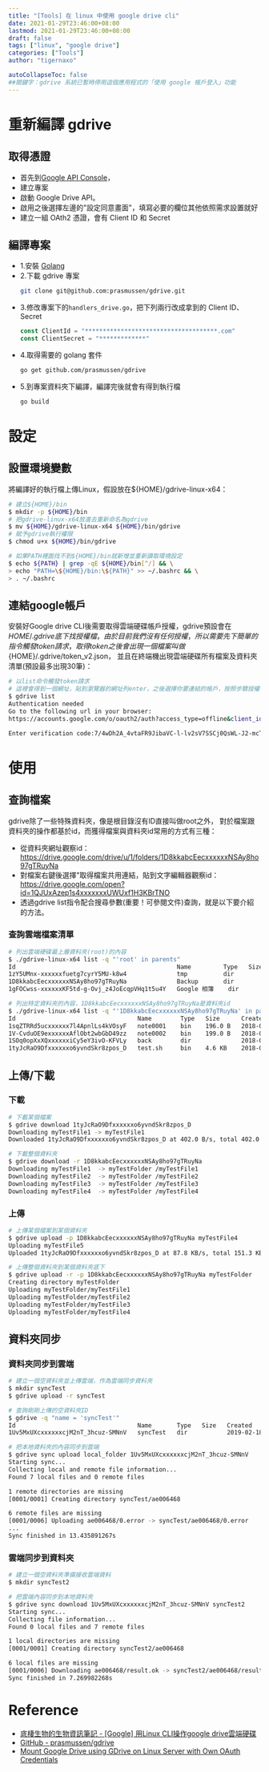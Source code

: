 ```yaml
---
title: "[Tools] 在 linux 中使用 google drive cli"
date: 2021-01-29T23:46:00+08:00
lastmod: 2021-01-29T23:46:00+08:00
draft: false
tags: ["linux", "google drive"]
categories: ["Tools"]
author: "tigernaxo"

autoCollapseToc: false
##關鍵字：gdrive 系統已暫時停用這個應用程式的「使用 google 帳戶登入」功能
---
```

# 重新編譯 gdrive
## 取得憑證
- 首先到[Google API Console](https://console.developers.google.com/apis/dashboard)，
- 建立專案
- 啟動 Google Drive API。
- 啟用之後選擇左邊的"設定同意畫面"，填寫必要的欄位其他依照需求設置就好
- 建立一組 OAth2 憑證，會有 Client ID 和 Secret

## 編譯專案
- 1.安裝 [Golang](https://golang.org/dl/)
- 2.下載 gdrive 專案
  ```bash
  git clone git@github.com:prasmussen/gdrive.git
  ```
- 3.修改專案下的`handlers_drive.go`，把下列兩行改成拿到的 Client ID、Secret
  ```go
  const ClientId = "*************************************.com"
  const ClientSecret = "*************"
  ```
- 4.取得需要的 golang 套件
  ```bash
  go get github.com/prasmussen/gdrive
  ```
- 5.到專案資料夾下編譯，編譯完後就會有得到執行檔
  ```bash
  go build
  ```

# 設定
## 設置環境變數
將編譯好的執行檔上傳Linux，假設放在${HOME}/gdrive-linux-x64：
```bash
# 建立${HOME}/bin
$ mkdir -p ${HOME}/bin
# 把gdrive-linux-x64放進去重新命名為gdrive
$ mv ${HOME}/gdrive-linux-x64 ${HOME}/bin/gdrive
# 賦予gdrive執行權限
$ chmod u+x ${HOME}/bin/gdrive

# 如果PATH裡面找不到${HOME}/bin就新增並重新讀取環境設定
$ echo ${PATH} | grep -qE ${HOME}/bin[^/] && \
> echo "PATH=\${HOME}/bin:\${PATH}" >> ~/.bashrc && \
> . ~/.bashrc
```
## 連結google帳戶
安裝好Google drive CLI後需要取得雲端硬碟帳戶授權，gdrive預設會在${HOME}/.gdrive底下找授權檔，
由於目前我們沒有任何授權，所以需要先下簡單的指令觸發token請求，
取得token之後會出現一個檔案叫做${HOME}/.gdrive/token_v2.json，
並且在終端機出現雲端硬碟所有檔案及資料夾清單(預設最多出現30筆)：
```bash
# 以list命令觸發token請求
# 這裡會得到一個網址，貼到瀏覽器的網址列enter，之後選擇你要連結的帳戶，按照步驟授權後貼上授權碼，成功的話就會出現清單。
$ gdrive list
Authentication needed
Go to the following url in your browser:
https://accounts.google.com/o/oauth2/auth?access_type=offline&client_id=...

Enter verification code:7/4wDh2A_4vtaFR9JibaVC-l-lv2sV7SSCj0QsWL-J2-mcTGY9xrTi9rU
```
# 使用
## 查詢檔案
gdrive除了一些特殊資料夾，像是根目錄沒有ID直接叫做root之外，
對於檔案跟資料夾的操作都基於id，而獲得檔案與資料夾id常用的方式有三種：
- 從資料夾網址觀察id：https://drive.google.com/drive/u/1/folders/1D8kkabcEecxxxxxxNSAy8ho97gTRuyNa
- 對檔案右鍵後選擇"取得檔案共用連結，貼到文字編輯器觀察id：https://drive.google.com/open?id=1QJUxAzep1s4xxxxxxxUWUxf1H3KBrTNO
- 透過gdrive list指令配合搜尋參數(重要！可參閱文件)查詢，就是以下要介紹的方法。

### 查詢雲端檔案清單
```bash
# 列出雲端硬碟最上層資料夾(root)的內容
$ ./gdrive-linux-x64 list -q "'root' in parents"
Id                                             Name         Type   Size   Created
1zY5UMnx-xxxxxxfuetg7cyrY5MU-k8w4              tmp          dir           2018-05-29 02:32:33
1D8kkabcEecxxxxxxNSAy8ho97gTRuyNa              Backup       dir           2018-03-27 05:14:21
1gFOCwss-xxxxxxKF5td-g-Ovj_z4JoEcqpVHq1t5u4Y   Google 相簿    dir           2017-07-07 14:02:17

# 列出特定資料夾的內容，1D8kkabcEecxxxxxxNSAy8ho97gTRuyNa是資料夾id
$ ./gdrive-linux-x64 list -q "'1D8kkabcEecxxxxxxNSAy8ho97gTRuyNa' in parents"
Id                                  Name        Type   Size      Created
1sqZTRRd5ucxxxxxx7l4ApnlLs4kVOsyF   note0001    bin    196.0 B   2018-07-18 06:41:12
1V-CvduOE9exxxxxxAflObt2wbGbD49zz   note0002    bin    199.0 B   2018-07-18 06:41:11
1SOq0opXxXQxxxxxxiCy5eY3ivO-KFVLy   back        dir              2018-07-18 06:40:56
1tyJcRaO9Dfxxxxxxo6yvndSkr8zpos_D   test.sh     bin    4.6 KB    2018-07-18 06:38:25
```
## 上傳/下載
### 下載
```bash
# 下載某個檔案
$ gdrive download 1tyJcRaO9Dfxxxxxxo6yvndSkr8zpos_D
Downloading myTestFile1 -> myTestFile1
Downloaded 1tyJcRaO9Dfxxxxxxo6yvndSkr8zpos_D at 402.0 B/s, total 402.0 B

# 下載整個資料夾
$ gdrive download -r 1D8kkabcEecxxxxxxNSAy8ho97gTRuyNa
Downloading myTestFile1  -> myTestFolder /myTestFile1
Downloading myTestFile2  -> myTestFolder /myTestFile2
Downloading myTestFile3  -> myTestFolder /myTestFile3
Downloading myTestFile4  -> myTestFolder /myTestFile4
```
### 上傳
```bash
# 上傳某個檔案到某個資料夾
$ gdrive upload -p 1D8kkabcEecxxxxxxNSAy8ho97gTRuyNa myTestFile4
Uploading myTestFile5
Uploaded 1tyJcRaO9Dfxxxxxxo6yvndSkr8zpos_D at 87.8 KB/s, total 151.3 KB

# 上傳整個資料夾到某個資料夾底下
$ gdrive upload -r -p 1D8kkabcEecxxxxxxNSAy8ho97gTRuyNa myTestFolder
Creating directory myTestFolder
Uploading myTestFolder/myTestFile1
Uploading myTestFolder/myTestFile2
Uploading myTestFolder/myTestFile3
Uploading myTestFolder/myTestFile4
```
## 資料夾同步

### 資料夾同步到雲端
```bash
# 建立一個空資料夾並上傳雲端，作為雲端同步資料夾
$ mkdir syncTest
$ gdrive upload -r syncTest

# 查詢剛剛上傳的空資料夾ID
$ gdrive -q "name = 'syncTest'"
Id                                  Name       Type   Size   Created
1Uv5MxUXcxxxxxxcjM2nT_3hcuz-SMNnV   syncTest   dir           2019-02-18 09:52:26

# 把本地資料夾的內容同步到雲端
$ gdrive sync upload local_folder 1Uv5MxUXcxxxxxxcjM2nT_3hcuz-SMNnV
Starting sync...
Collecting local and remote file information...
Found 7 local files and 0 remote files

1 remote directories are missing
[0001/0001] Creating directory syncTest/ae006468

6 remote files are missing
[0001/0006] Uploading ae006468/0.error -> syncTest/ae006468/0.error
...
Sync finished in 13.435891267s
```
### 雲端同步到資料夾
```bash
# 建立一個空資料夾準備接收雲端資料
$ mkdir syncTest2

# 把雲端內容同步到本地資料夾
$ gdrive sync download 1Uv5MxUXcxxxxxxcjM2nT_3hcuz-SMNnV syncTest2
Starting sync...
Collecting file information...
Found 0 local files and 7 remote files

1 local directories are missing
[0001/0001] Creating directory syncTest2/ae006468

6 local files are missing
[0001/0006] Downloading ae006468/result.ok -> syncTest2/ae006468/result.ok
Sync finished in 7.269982268s
```
# Reference
- [底棲生物的生物資訊筆記 - [Google] 用Linux CLI操作google drive雲端硬碟](http://bioinfotw.blogspot.com/2019/02/google-linux-cligoogle.html)
- [GitHub - prasmussen/gdrive](https://github.com/prasmussen/gdrive)
- [Mount Google Drive using GDrive on Linux Server with Own OAuth Credentials](https://www.mynotepaper.com/mount-google-drive-using-gdrive-on-linux-server-with-own-oauth-credentials)